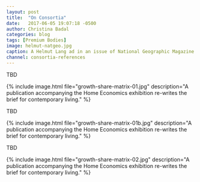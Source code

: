 ```yaml
---
layout: post
title:  "On Consortia"
date:   2017-06-05 19:07:18 -0500
author: Christina Badal
categories: blog
tags: [Premium Bodies]
image: helmut-natgeo.jpg
caption: A Helmut Lang ad in an issue of National Geographic Magazine
channel: consortia-references
---
```

TBD

{% include image.html file="growth-share-matrix-01.jpg" description="A publication accompanying the Home Economics exhibition re-writes the brief for contemporary living." %}

TBD

{% include image.html file="growth-share-matrix-01b.jpg" description="A publication accompanying the Home Economics exhibition re-writes the brief for contemporary living." %}

TBD

{% include image.html file="growth-share-matrix-02.jpg" description="A publication accompanying the Home Economics exhibition re-writes the brief for contemporary living." %}
